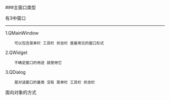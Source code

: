 ###主窗口类型

有3中窗口

---
1.QMainWindow
```text
    可以包含菜单栏 工具栏 状态栏 是最常见的窗口形式
```

2.QWidget
```text
    不确定窗口的用途 就使用它
```

3.QDialog
```text
    是对话窗口的基类 没有 菜单栏 工具栏 状态栏
```

面向对象的方式